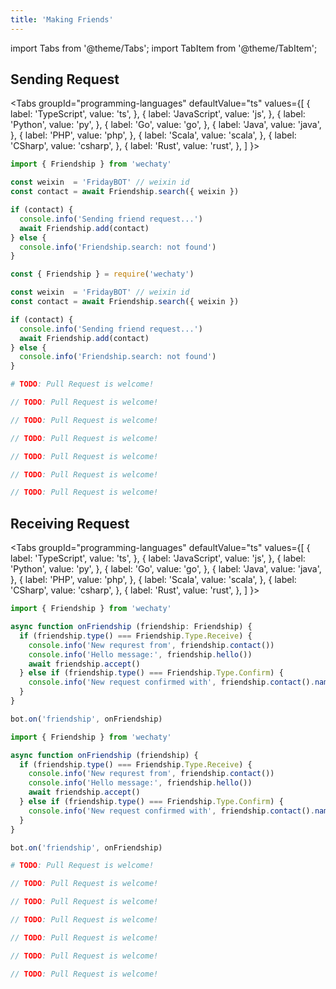 ```yaml
---
title: 'Making Friends'
---
```


import Tabs from '@theme/Tabs';
import TabItem from '@theme/TabItem';

## Sending Request

<Tabs
  groupId="programming-languages"
  defaultValue="ts"
  values={[
    { label: 'TypeScript',  value: 'ts', },
    { label: 'JavaScript',  value: 'js', },
    { label: 'Python',      value: 'py', },
    { label: 'Go',          value: 'go', },
    { label: 'Java',        value: 'java', },
    { label: 'PHP',         value: 'php', },
    { label: 'Scala',       value: 'scala', },
    { label: 'CSharp',      value: 'csharp', },
    { label: 'Rust',        value: 'rust', },
  ]
}>

<TabItem value="ts">

```ts
import { Friendship } from 'wechaty'

const weixin  = 'FridayBOT' // weixin id
const contact = await Friendship.search({ weixin })

if (contact) {
  console.info('Sending friend request...')
  await Friendship.add(contact)
} else {
  console.info('Friendship.search: not found')
}
```

</TabItem>
<TabItem value="js">

```js
const { Friendship } = require('wechaty')

const weixin  = 'FridayBOT' // weixin id
const contact = await Friendship.search({ weixin })

if (contact) {
  console.info('Sending friend request...')
  await Friendship.add(contact)
} else {
  console.info('Friendship.search: not found')
}
```

</TabItem>
<TabItem value="py">

```py
# TODO: Pull Request is welcome!
```

</TabItem>
<TabItem value="java">

```java
// TODO: Pull Request is welcome!
```

</TabItem>
<TabItem value="go">

```go
// TODO: Pull Request is welcome!
```

</TabItem>
<TabItem value="php">

```php
// TODO: Pull Request is welcome!
```

</TabItem>
<TabItem value="csharp">

```csharp
// TODO: Pull Request is welcome!
```

</TabItem>
<TabItem value="scala">

```scala
// TODO: Pull Request is welcome!
```

</TabItem>
<TabItem value="rust">

```rust
// TODO: Pull Request is welcome!
```

</TabItem>
</Tabs>

## Receiving Request

<Tabs
  groupId="programming-languages"
  defaultValue="ts"
  values={[
    { label: 'TypeScript',  value: 'ts', },
    { label: 'JavaScript',  value: 'js', },
    { label: 'Python',      value: 'py', },
    { label: 'Go',          value: 'go', },
    { label: 'Java',        value: 'java', },
    { label: 'PHP',         value: 'php', },
    { label: 'Scala',       value: 'scala', },
    { label: 'CSharp',      value: 'csharp', },
    { label: 'Rust',        value: 'rust', },
  ]
}>

<TabItem value="ts">

```ts
import { Friendship } from 'wechaty'

async function onFriendship (friendship: Friendship) {
  if (friendship.type() === Friendship.Type.Receive) {
    console.info('New requrest from', friendship.contact())
    console.info('Hello message:', friendship.hello())
    await friendship.accept()
  } else if (friendship.type() === Friendship.Type.Confirm) {
    console.info('New request confirmed with', friendship.contact().name())
  }
}

bot.on('friendship', onFriendship)
```

</TabItem>
<TabItem value="js">

```js
import { Friendship } from 'wechaty'

async function onFriendship (friendship) {
  if (friendship.type() === Friendship.Type.Receive) {
    console.info('New requrest from', friendship.contact())
    console.info('Hello message:', friendship.hello())
    await friendship.accept()
  } else if (friendship.type() === Friendship.Type.Confirm) {
    console.info('New request confirmed with', friendship.contact().name())
  }
}

bot.on('friendship', onFriendship)
```

</TabItem>
<TabItem value="py">

```py
# TODO: Pull Request is welcome!
```

</TabItem>
<TabItem value="java">

```java
// TODO: Pull Request is welcome!
```

</TabItem>
<TabItem value="go">

```go
// TODO: Pull Request is welcome!
```

</TabItem>
<TabItem value="php">

```php
// TODO: Pull Request is welcome!
```

</TabItem>
<TabItem value="csharp">

```csharp
// TODO: Pull Request is welcome!
```

</TabItem>
<TabItem value="scala">

```scala
// TODO: Pull Request is welcome!
```

</TabItem>
<TabItem value="rust">

```rust
// TODO: Pull Request is welcome!
```

</TabItem>
</Tabs>
